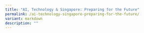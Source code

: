 ```yaml
---
title: "AI, Technology & Singapore: Preparing for the Future"
permalink: /ai-technology-singapore-preparing-for-the-future/
variant: markdown
description: ""
---
```


